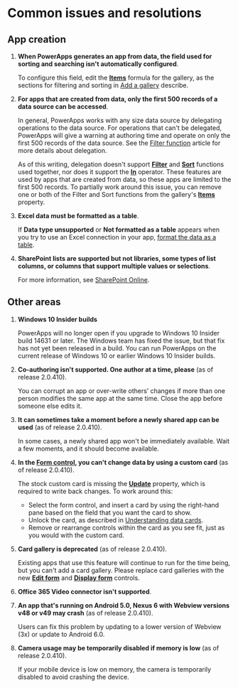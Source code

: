 <properties
	pageTitle="Common issues and resolutions | Microsoft PowerApps"
	description="Read about PowerApps issues and resolutions"
	services=""
	suite="powerapps"
	documentationCenter="na"
	authors="AFTOwen"
	manager="erikre"
	editor=""
	tags=""/>

<tags
   ms.service="powerapps"
   ms.devlang="na"
   ms.topic="article"
   ms.tgt_pltfrm="na"
   ms.workload="na"
   ms.date="06/10/2016"
   ms.author="anneta"/>

# Common issues and resolutions

## App creation

1.  **When PowerApps generates an app from data, the field used for sorting and searching isn't automatically configured**.

	To configure this field, edit the **[Items](controls/properties-core.md)** formula for the gallery, as the sections for filtering and sorting in [Add a gallery](add-gallery.md) describe.

1. **For apps that are created from data, only the first 500 records of a data source can be accessed**.

	In general, PowerApps works with any size data source by delegating operations to the data source. For operations that can't be delegated, PowerApps will give a warning at authoring time and operate on only the first 500 records of the data source.  See the [Filter function](functions/function-filter-lookup.md) article for more details about delegation.  

	As of this writing, delegation doesn't support **[Filter](functions/function-filter-lookup.md)** and **[Sort](functions/function-sort.md)** functions used together, nor does it support the **[In](functions/operators.md#in-and-exactin-operators)** operator. These features are used by apps that are created from data, so these apps are limited to the first 500 records. To partially work around this issue, you can remove one or both of the Filter and Sort functions from the gallery's **[Items](controls/properties-core.md)** property.

1. **Excel data must be formatted as a table**.

	If **Data type unsupported** or **Not formatted as a table** appears when you try to use an Excel connection in your app, [format the data as a table](https://support.office.com/article/Format-an-Excel-table-6789619F-C889-495C-99C2-2F971C0E2370).

1. **SharePoint lists are supported but not libraries, some types of list columns, or columns that support multiple values or selections**.

	For more information, see [SharePoint Online](connection-sharepoint-online.md#known-issues).

## Other areas

1. **Windows 10 Insider builds**

	PowerApps will no longer open if you upgrade to Windows 10 Insider build 14631 or later. The Windows team has fixed the issue, but that fix has not yet been released in a build. You can run PowerApps on the current release of Windows 10 or earlier Windows 10 Insider builds.

1. **Co-authoring isn't supported. One author at a time, please** (as of release 2.0.410).

	You can corrupt an app or over-write others’ changes if more than one person modifies the same app at the same time. Close the app before someone else edits it.

1. **It can sometimes take a moment before a newly shared app can be used** (as of release 2.0.410).

	In some cases, a newly shared app won't be immediately available. Wait a few moments, and it should become available.

1. **In the [Form control](controls/control-form-detail.md), you can't change data by using a custom card** (as of release 2.0.410).

	The stock custom card is missing the **[Update](controls/control-card.md)** property, which is required to write back changes. To work around this:
	- Select the form control, and insert a card by using the right-hand pane based on the field that you want the card to show.  
	- Unlock the card, as described in [Understanding data cards](working-with-cards.md#unlock-a-card).
	- Remove or rearrange controls within the card as you see fit, just as you would with the custom card.   

1. **Card gallery is deprecated** (as of release 2.0.410).

	Existing apps that use this feature will continue to run for the time being, but you can't add a card gallery. Please replace card galleries with the new **[Edit form](controls/control-form-detail.md)** and **[Display form](controls/control-form-detail.md)** controls.

1. **Office 365 Video connector isn't supported**.

1. **An app that's running on Android 5.0, Nexus 6 with Webview versions v48 or v49 may crash** (as of release 2.0.410).

	Users can fix this problem by updating to a lower version of Webview (3x) or update to Android 6.0.

1. **Camera usage may be temporarily disabled if memory is low** (as of release 2.0.410).

	If your mobile device is low on memory, the camera is temporarily disabled to avoid crashing the device.
